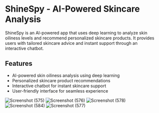 # **ShineSpy - AI-Powered Skincare Analysis**

ShineSpy is an AI-powered app that uses deep learning to analyze skin oiliness levels and recommend personalized skincare products. It provides users with tailored skincare advice and instant support through an interactive chatbot.

## Features
- AI-powered skin oiliness analysis using deep learning
- Personalized skincare product recommendations
- Interactive chatbot for instant skincare support
- User-friendly interface for seamless experience

![Screenshot (575)](https://github.com/user-attachments/assets/967781d6-cd81-433b-9139-f030c630e12d)
![Screenshot (576)](https://github.com/user-attachments/assets/2296a739-7eff-4826-80bd-87b7ad7c5770)
![Screenshot (578)](https://github.com/user-attachments/assets/7db88708-e8b8-4b64-aad9-3735904251b6)
![Screenshot (584)](https://github.com/user-attachments/assets/8d88a1d4-14ca-46c1-ad25-9bfc85b903c5)
![Screenshot (577)](https://github.com/user-attachments/assets/7735b6d8-279a-4a34-93dd-c601d8c67769)
